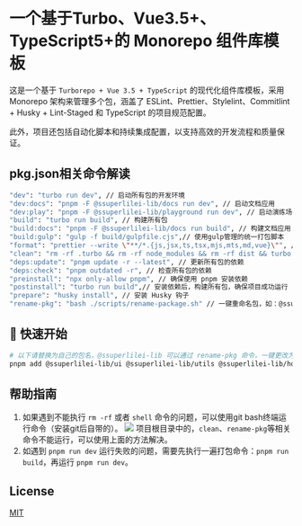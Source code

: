 # 一个基于Turbo、Vue3.5+、TypeScript5+的 Monorepo 组件库模板

这是一个基于 `Turborepo + Vue 3.5 + TypeScript` 的现代化组件库模板，采用 Monorepo 架构来管理多个包，涵盖了 ESLint、Prettier、Stylelint、Commitlint + Husky + Lint-Staged 和 TypeScript 的项目规范配置。

此外，项目还包括自动化脚本和持续集成配置，以支持高效的开发流程和质量保证。

## pkg.json相关命令解读

```bash
"dev": "turbo run dev", // 启动所有包的开发环境
"dev:docs": "pnpm -F @ssuperlilei-lib/docs run dev", // 启动文档应用
"dev:play": "pnpm -F @ssuperlilei-lib/playground run dev", // 启动演练场
"build": "turbo run build", // 构建所有包
"build:docs": "pnpm -F @ssuperlilei-lib/docs run build", // 构建文档应用
"build:gulp": "gulp -f build/gulpfile.cjs",// 使用gulp管理的统一打包脚本
"format": "prettier --write \"**/*.{js,jsx,ts,tsx,mjs,mts,md,vue}\"", // 格式化所有包的代码
"clean": "rm -rf .turbo && rm -rf node_modules && rm -rf dist && turbo run clean", // 清理所有包
"deps:update": "pnpm update -r --latest", // 更新所有包的依赖
"deps:check": "pnpm outdated -r", // 检查所有包的依赖
"preinstall": "npx only-allow pnpm", // 确保使用 pnpm 安装依赖
"postinstall": "turbo run build",// 安装依赖后，构建所有包，确保项目成功运行
"prepare": "husky install", // 安装 Husky 钩子
"rename-pkg": "bash ./scripts/rename-package.sh" // 一键重命名包，如：@ssuperlilei-lib -> @vue3-lib
```

## 🚀 快速开始

```bash
# 以下请替换为自己的包名，@ssuperlilei-lib 可以通过 rename-pkg 命令，一键更改为属于自己的包名，如 pnpm rename-pkg "@ssuperlilei-lib" "@vue3-lib"
pnpm add @ssuperlilei-lib/ui @ssuperlilei-lib/utils @ssuperlilei-lib/hooks @ssuperlilei-lib/i18n
```

## 帮助指南

1. 如果遇到不能执行 `rm -rf` 或者 `shell` 命令的问题，可以使用git bash终端运行命令（安装git后自带的）。
   ![](https://ssuperlilei.github.io/drawing-bed/images/pic-go/202412251542234.png)
   项目根目录中的，`clean`、`rename-pkg`等相关命令不能运行，可以使用上面的方法解决。
2. 如遇到 `pnpm run dev` 运行失败的问题，需要先执行一遍打包命令：`pnpm run build`，再运行 `pnpm run dev`。

## License

[MIT](LICENSE)

